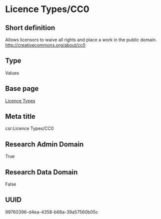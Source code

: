 # Licence Types/CC0
## Short definition
Allows licensors to waive all rights and place a work in the public domain. http://creativecommons.org/about/cc0
## Type
Values
## Base page
[Licence Types](https://github.com/EuroCRIS/CASRAI-Dictionairies/blob/main/Objects/Licence%20Types.md)
## Meta title
csr:Licence Types/CC0
## Research Admin Domain
True
## Research Data Domain
False
## UUID
99760396-d4ea-4358-b66a-39a57560b05c
